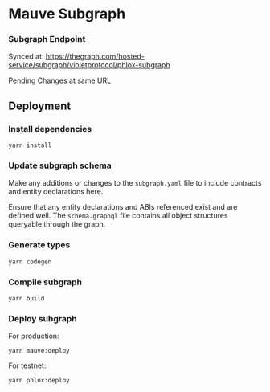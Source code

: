 # Mauve Subgraph

### Subgraph Endpoint

Synced at: https://thegraph.com/hosted-service/subgraph/violetprotocol/phlox-subgraph

Pending Changes at same URL

## Deployment

### Install dependencies

```
yarn install
```

### Update subgraph schema

Make any additions or changes to the `subgraph.yaml` file to include contracts and entity declarations here.

Ensure that any entity declarations and ABIs referenced exist and are defined well. The `schema.graphql` file contains all object structures queryable through the graph.

### Generate types

```
yarn codegen
```

### Compile subgraph

```
yarn build
```

### Deploy subgraph

For production:

```
yarn mauve:deploy
```

For testnet:

```
yarn phlox:deploy
```
